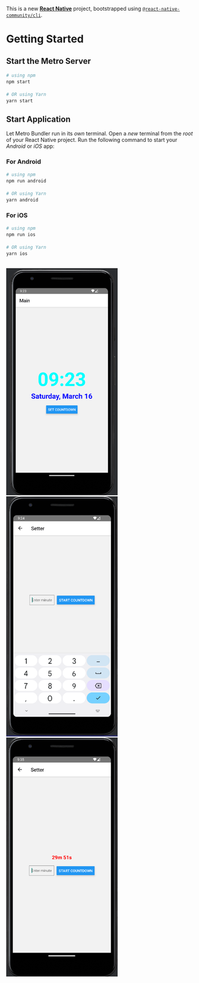 This is a new [**React Native**](https://reactnative.dev) project, bootstrapped using [`@react-native-community/cli`](https://github.com/react-native-community/cli).

# Getting Started

## Start the Metro Server

```bash
# using npm
npm start

# OR using Yarn
yarn start
```

## Start Application

Let Metro Bundler run in its _own_ terminal. Open a _new_ terminal from the _root_ of your React Native project. Run the following command to start your _Android_ or _iOS_ app:

### For Android

```bash
# using npm
npm run android

# OR using Yarn
yarn android
```

### For iOS

```bash
# using npm
npm run ios

# OR using Yarn
yarn ios
```

<br />

<img src="assets/ex1.png" width="300" />

<br />

<img src="assets/ex2.png" width="300" />

<br />

<img src="assets/ex3.png" width="300" />
